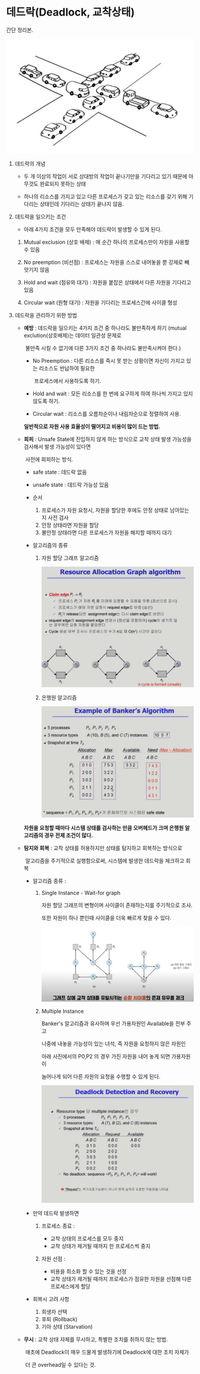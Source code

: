 # 데드락(Deadlock, 교착상태)

간단 정리본.

​													<img src="operating_system_full.assets/image-20220831224102353.png" alt="image-20220831224102353" style="zoom:50%;" />

1. 데드락의 개념

   - 두 개 이상의 작업이 서로 상대방의 작업이 끝나기만을 기다리고 있기 때문에 아무것도 완료되지 못하는 상태

   - 하나의 리소스를 가지고 있고 다른 프로세스가 갖고 있는 리소스를 갖기 위해 기다리는 상태인데 기다리는 상태가 끝나지 않음.

     

2. 데드락을 일으키는 조건

   - 아래 4가지 조건을 모두 만족해야 데드락이 발생할 수 있게 된다.

   1. Mutual exclusion (상호 배제) : 매 순간 하나의 프로세스만이 자원을 사용할 수 있음

   2. No preemption (비선점) : 프로세스는 자원을 스스로 내어놓을 뿐 강제로 빼앗기지 않음

   3. Hold and wait (점유와 대기) : 자원을 붙잡은 상태에서 다른 자원을 기다리고 있음

   4. Circular wait (원형 대기) : 자원을 기다리는 프로세스간에 사이클 형성

      

3. 데드락을 관리하기 위한 방법

   - **예방** : 데드락을 일으키는 4가지 조건 중 하나라도 불만족하게 하기 (mutual exclution(상호배제)는 데이터 일관성 문제로 

     ​			불만족 시킬 수 없기에 다른 3가지 조건 중 하나라도 불만족시켜야 한다.) 

     

     - No Preemption : 다른 리소스를 즉시 못 받는 상황이면 자신이 가지고 있는 리소스도 반납하여 필요한 

       ​							프로세스에서 사용하도록 하기.

     - Hold and wait : 모든 리소스를 한 번에 요구하게 하여 하나씩 가지고 있지 않도록 하기.

     - Circular wait : 리소스를 오름차순이나 내림차순으로 정렬하여 사용.

     **일반적으로 자원 사용 효율성이 떨어지고 비용이 많이 드는 방법.**

     

   - **회피** : Unsafe State에 진입하지 않게 하는 방식으로 교착 상태 발생 가능성을 검사해서 발생 가능성이 있다면 

     ​			사전에 회피하는 방식.

     

     - safe state : 데드락 없음
     - unsafe state : 데드락 가능성 있음

     

     - 순서
       1. 프로세스가 자원 요청시, 자원을 할당한 후에도 안정 상태로 남아있는지 사전 검사
       2. 안정 상태라면 자원을 할당
       3. 불안정 상태라면 다른 프로세스가 자원을 해지할 때까지 대기

     

     - 알고리즘의 종류

       1. 자원 할당 그래프 알고리즘

          <img src="operating_system_full.assets/image-20220831223821526.png" alt="image-20220831223821526" style="zoom:40%;" />

       2. 은행원 알고리즘

          <img src="operating_system_full.assets/image-20220831223906707.png" alt="image-20220831223906707" style="zoom:40%;" />

     **자원을 요청할 때마다 시스템 상태를 검사하는 만큼 오버헤드가 크며 은행원 알고리즘의 경우 전제 조건이 많다.**

     

   - **탐지와 회복** : 교착 상태를 허용하지만 상태를 탐지하고 회복하는 방식으로 

     ​					알고리즘을 주기적으로 실행함으로써, 시스템에 발생한 데드락을 체크하고 회복

     

     - 알고리즘 종류 :

       1. Single Instance - Wait-for graph

          자원 할당 그래프의 변형이며 사이클이 존재하는지를 주기적으로 조사.

          또한 자원이 하나 뿐인때 사이클을 더욱 빠르게 찾을 수 있다.

          <img src="operating_system_full.assets/image-20220831224338266.png" alt="image-20220831224338266" style="zoom:50%;" />

          

       2. Multiple Instance 

          Banker's 알고리즘과 유사하며 우선 가용자원인 Available을 전부 주고

          나중에 내놓을 가능성이 있는 녀석, 즉 자원을 요청하지 않은 자원인

          아래 사진에서의 P0,P2 의 경우 가진 자원을 내어 놓게 되면 가용자원이 

          늘어나게 되어 다른 자원의 요청을 수행할 수 있게 된다.

          <img src="operating_system_full.assets/image-20220831225837062.png" alt="image-20220831225837062" style="zoom:50%;" />

          

     

     

     - 만약 데드락 발생하면

       1. 프로세스 종료 :
          - 교착 상태의 프로세스를 모두 중지
          - 교착 상태가 제거될 때까지 한 프로세스씩 중지

       2. 자원 선점 :
          - 비용을 최소화 할 수 있는 것을 선정
          - 교착 상태가 제거될 때까지 프로세스가 점유한 자원을 선점해 다른 프로세스에게 할당

       

     - 회복시 고려 사항

       1. 희생자 선택
       2. 후퇴 (Rollback)
       3. 기아 상태 (Starvation)

     

   - **무시** : 교착 상태 자체를 무시하고, 특별한 조치를 취하지 않는 방법. 

     ​			애초에 Deadlock이 매우 드물게 발생하기에 Deadlock에 대한 조치 자체가 

     ​			더 큰 overhead일 수 있다는 것. 








